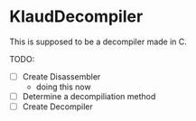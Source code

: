 # KlaudDecompiler

This is supposed to be a decompiler made in C.

TODO:

- [ ] Create Disassembler
	- doing this now
- [ ] Determine a decompiliation method
- [ ] Create Decompiler
